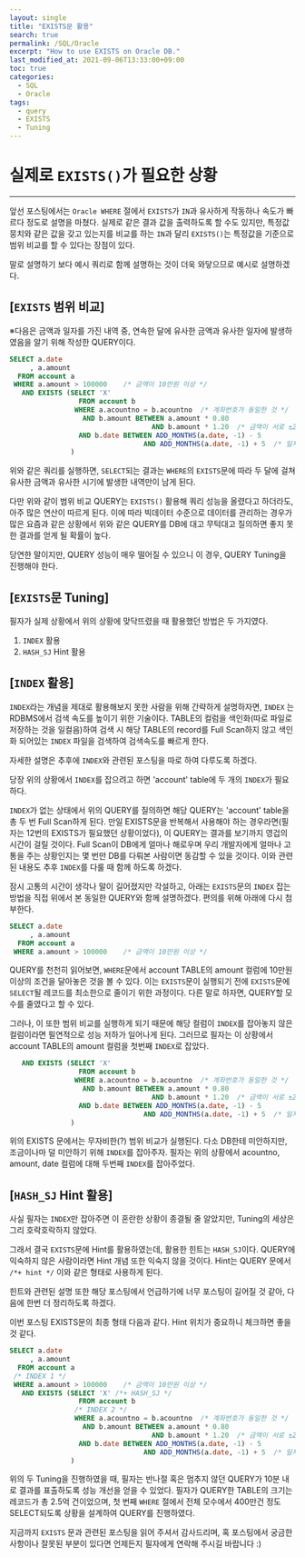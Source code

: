 ```yaml
---
layout: single
title: "EXISTS문 활용"
search: true
permalink: /SQL/Oracle
excerpt: "How to use EXISTS on Oracle DB."
last_modified_at: 2021-09-06T13:33:00+09:00
toc: true
categories:
  - SQL
  - Oracle
tags:
  - query
  - EXISTS
  - Tuning
---
```

# 실제로 `EXISTS()`가 필요한 상황

--------------------------------------------------------------------------------------------

앞선 포스팅에서는 `Oracle WHERE` 절에서 `EXISTS`가 `IN`과 유사하게 작동하나 속도가 빠르다 정도로 설명을 마쳤다.
실제로 같은 결과 값을 출력하도록 할 수도 있지만, 특정값 뭉치와 같은 값을 갖고 있는지를 비교를 하는 `IN`과 달리 `EXISTS()`는 특정값을 기준으로 범위 비교를 할 수 있다는 장점이 있다.

말로 설명하기 보다 예시 쿼리로 함께 설명하는 것이 더욱 와닿으므로 예시로 설명하겠다.

## [`EXISTS` 범위 비교]

※다음은 금액과 일자를 가진 내역 중, 연속한 달에 유사한 금액과 유사한 일자에 발생하였음을 알기 위해 작성한 QUERY이다.

```sql
SELECT a.date
     , a.amount
  FROM account a
 WHERE a.amount > 100000    /* 금액이 10만원 이상 */
   AND EXISTS (SELECT 'X'
                 FROM account b
                WHERE a.acountno = b.acountno  /* 계좌번호가 동일한 것 */
                  AND b.amount BETWEEN a.amount * 0.80
                                   AND b.amount * 1.20  /* 금액이 서로 ±20% 차이 */
			     AND b.date BETWEEN ADD_MONTHS(a.date, -1) - 5
                                 AND ADD_MONTHS(a.date, -1) + 5  /* 일자가 서로 ±5일 차이 */
			   )
```

위와 같은 쿼리를 실행하면, `SELECT`되는 결과는 `WHERE`의 `EXISTS`문에 따라 두 달에 걸쳐 유사한 금액과 유사한 시기에 발생한 내역만이 남게 된다.

다만 위와 같이 범위 비교 QUERY는 `EXISTS()` 활용해 쿼리 성능을 올렸다고 하더라도, 아주 많은 연산이 따르게 된다. 이에 따라 빅데이터 수준으로 데이터를 관리하는 경우가 많은 요즘과 같은 상황에서 위와 같은 QUERY를 DB에 대고 무턱대고 질의하면 좋지 못한 결과를 얻게 될 확률이 높다.

당연한 말이지만, QUERY 성능이 매우 떨어질 수 있으니 이 경우, QUERY Tuning을 진행해야 한다.

## [`EXISTS`문 Tuning]

필자가 실제 상황에서 위의 상황에 맞닥뜨렸을 때 활용했던 방법은 두 가지였다.

1. `INDEX` 활용
2. `HASH_SJ` Hint 활용

## [`INDEX` 활용]

`INDEX`라는 개념을 제대로 활용해보지 못한 사람을 위해 간략하게 설명하자면, `INDEX` 는 RDBMS에서 검색 속도를 높이기 위한 기술이다. TABLE의 컬럼을 색인화(따로 파일로 저장하는 것을 일컬음)하여 검색 시 해당 TABLE의 record를 Full Scan하지 않고 색인화 되어있는 `INDEX` 파일을 검색하여 검색속도를 빠르게 한다.

자세한 설명은 추후에 `INDEX`와 관련된 포스팅을 따로 하여 다루도록 하겠다.

당장 위의 상황에서 `INDEX`를 잡으려고 하면 'account' table에 두 개의 `INDEX`가 필요하다.

`INDEX`가 없는 상태에서 위의 QUERY를 질의하면 해당 QUERY는 'account' table을 총 두 번 Full Scan하게 된다. 만일 EXISTS문을 반복해서 사용해야 하는 경우라면(필자는 12번의 EXISTS가 필요했던 상황이었다), 이 QUERY는 결과를 보기까지 영겁의 시간이 걸릴 것이다. Full Scan이 DB에게 얼마나 해로우며 우리 개발자에게 얼마나 고통을 주는 상황인지는 몇 번만 DB를 다뤄본 사람이면 동감할 수 있을 것이다. 이와 관련된 내용도 추후 `INDEX`를 다룰 때 함께 하도록 하겠다.

잠시 고통의 시간이 생각나 말이 길어졌지만 각설하고, 아래는 `EXISTS`문의 `INDEX` 잡는 방법을 직접 위에서 본 동일한 QUERY와 함께 설명하겠다. 편의를 위해 아래에 다시 첨부한다.

```sql
SELECT a.date
     , a.amount
  FROM account a
 WHERE a.amount > 100000    /* 금액이 10만원 이상 */
```

QUERY를 천천히 읽어보면, `WHERE`문에서 account TABLE의 amount 컬럼에 10만원 이상의 조건을 달아놓은 것을 볼 수 있다. 이는 `EXISTS`문이 실행되기 전에 `EXISTS`문에 `SELECT`될 레코드를 최소한으로 줄이기 위한 과정이다. 다른 말로 하자면, QUERY할 모수를 줄였다고 할 수 있다.

그러나, 이 또한 범위 비교를 실행하게 되기 때문에 해당 컬럼이 `INDEX`를 잡아놓지 않은 컬럼이라면 필연적으로 성능 저하가 일어나게 된다. 그러므로 필자는 이 상황에서 account TABLE의 amount 컬럼을 첫번째 `INDEX`로 잡았다.

```sql
   AND EXISTS (SELECT 'X'
                 FROM account b
                WHERE a.acountno = b.acountno  /* 계좌번호가 동일한 것 */
                  AND b.amount BETWEEN a.amount * 0.80
                                   AND b.amount * 1.20  /* 금액이 서로 ±20% 차이 */
			     AND b.date BETWEEN ADD_MONTHS(a.date, -1) - 5
                                 AND ADD_MONTHS(a.date, -1) + 5  /* 일자가 서로 ±5일 차이 */
			   )
```

위의 EXISTS 문에서는 무자비한(?) 범위 비교가 실행된다. 다소 DB한테 미안하지만, 조금이나마 덜 미안하기 위해 `INDEX`를 잡아주자. 필자는 위의 상황에서 acountno, amount, date 컬럼에 대해 두번째 `INDEX`를 잡아주었다.

## [`HASH_SJ` Hint 활용]

사실 필자는 `INDEX`만 잡아주면 이 혼란한 상황이 종결될 줄 알았지만, Tuning의 세상은 그리 호락호락하지 않았다.

그래서 결국 `EXISTS`문에 Hint를 활용하였는데, 활용한 힌트는 `HASH_SJ`이다. QUERY에 익숙하지 않은 사람이라면 Hint 개념 또한 익숙지 않을 것이다. Hint는 QUERY 문에서 `/*+ hint */` 이와 같은 형태로 사용하게 된다.

힌트와 관련된 설명 또한 해당 포스팅에서 언급하기에 너무 포스팅이 길어질 것 같아, 다음에 한번 더 정리하도록 하겠다.

이번 포스팅 EXISTS문의 최종 형태 다음과 같다. Hint 위치가 중요하니 체크하면 좋을 것 같다.

```sql
SELECT a.date
     , a.amount
  FROM account a
 /* INDEX 1 */
 WHERE a.amount > 100000    /* 금액이 10만원 이상 */
   AND EXISTS (SELECT 'X' /*+ HASH_SJ */
                 FROM account b
                /* INDEX 2 */
                WHERE a.acountno = b.acountno  /* 계좌번호가 동일한 것 */
                  AND b.amount BETWEEN a.amount * 0.80
                                   AND b.amount * 1.20  /* 금액이 서로 ±20% 차이 */
			     AND b.date BETWEEN ADD_MONTHS(a.date, -1) - 5
                                 AND ADD_MONTHS(a.date, -1) + 5  /* 일자가 서로 ±5일 차이 */
			   )
```

위의 두 Tuning을 진행하였을 때, 필자는 반나절 혹은 멈추지 않던 QUERY가 10분 내로 결과를 표출하도록 성능 개선을 얻을 수 있었다. 필자가 QUERY한 TABLE의 크기는 레코드가 총 2.5억 건이었으며, 첫 번째 `WHERE` 절에서 전체 모수에서 400만건 정도 SELECT되도록 상황을 설계하여 QUERY를 진행하였다.

지금까지 `EXISTS` 문과 관련된 포스팅을 읽어 주셔서 감사드리며, 혹 포스팅에서 궁금한 사항이나 잘못된 부분이 있다면 언제든지 필자에게 연락해 주시길 바랍니다 :)
